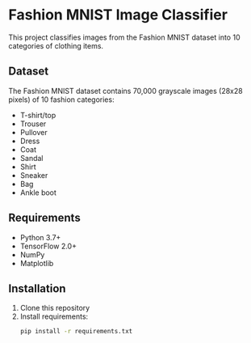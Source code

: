 # Fashion MNIST Image Classifier

This project classifies images from the Fashion MNIST dataset into 10 categories of clothing items.

## Dataset
The Fashion MNIST dataset contains 70,000 grayscale images (28x28 pixels) of 10 fashion categories:
- T-shirt/top
- Trouser
- Pullover
- Dress
- Coat
- Sandal
- Shirt
- Sneaker
- Bag
- Ankle boot

## Requirements
- Python 3.7+
- TensorFlow 2.0+
- NumPy
- Matplotlib

## Installation
1. Clone this repository
2. Install requirements:
   ```bash
   pip install -r requirements.txt
